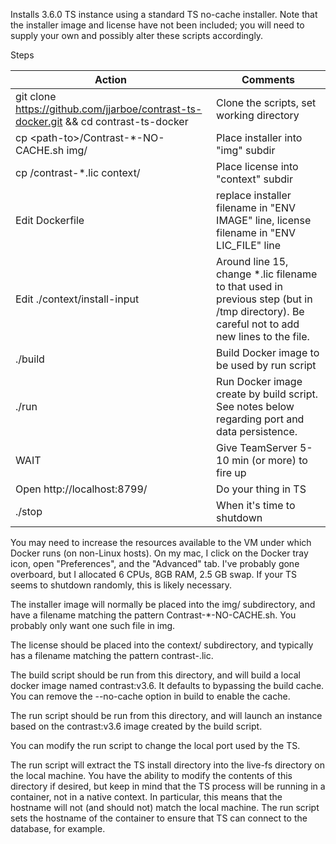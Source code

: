 Installs 3.6.0 TS instance using a standard TS no-cache installer.
Note that the installer image and license have not been included; you will
need to supply your own and possibly alter these scripts accordingly.

Steps

|Action|Comments|
|---|---|
| git clone https://github.com/jjarboe/contrast-ts-docker.git && cd contrast-ts-docker | Clone the scripts, set working directory |
| cp &lt;path-to&gt;/Contrast-*-NO-CACHE.sh img/ | Place installer into "img" subdir |
| cp <path-to>/contrast-*.lic context/ | Place license into "context" subdir |
| Edit Dockerfile | replace installer filename in "ENV IMAGE" line, license filename in "ENV LIC_FILE" line |
| Edit ./context/install-input | Around line 15, change *.lic filename to that used in previous step (but in /tmp directory).  Be careful not to add new lines to the file. |
| ./build | Build Docker image to be used by run script |
| ./run | Run Docker image create by build script.  See notes below regarding port and data persistence. |
| WAIT | Give TeamServer 5-10 min (or more) to fire up |
| Open http://localhost:8799/ | Do your thing in TS |
| ./stop | When it's time to shutdown |


You may need to increase the resources available to the VM under which
Docker runs (on non-Linux hosts).  On my mac, I click on the Docker tray icon,
open "Preferences", and the "Advanced" tab.  I've probably gone overboard,
but I allocated 6 CPUs, 8GB RAM, 2.5 GB swap.  If your TS seems to shutdown
randomly, this is likely necessary.

The installer image will normally be placed into the img/ subdirectory, and
have a filename matching the pattern Contrast-*-NO-CACHE.sh.  You probably
only want one such file in img.

The license should be placed into the context/ subdirectory, and typically
has a filename matching the pattern contrast-<date>.lic.

The build script should be run from this directory, and will build a local
docker image named contrast:v3.6.  It defaults to bypassing the build cache.
You can remove the --no-cache option in build to enable the cache.

The run script should be run from this directory, and will launch an instance
based on the contrast:v3.6 image created by the build script.

You can modify the run script to change the local port used by the TS.

The run script will extract the TS install directory into the live-fs
directory on the local machine.  You have the ability to modify the
contents of this directory if desired, but keep in mind that the TS process
will be running in a container, not in a native context.  In particular, this
means that the hostname will not (and should not) match the local machine.
The run script sets the hostname of the container to ensure that TS can
connect to the database, for example.

